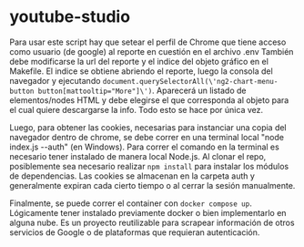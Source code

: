 # youtube-studio

Para usar este script hay que setear el perfil de Chrome que tiene acceso como usuario (de google) al reporte en cuestión en el archivo .env
También debe modificarse la url del reporte y el indice del objeto gráfico en el Makefile.
El indice se obtiene abriendo el reporte, luego la consola del navegador y ejecutando `document.querySelectorAll(\'ng2-chart-menu-button button[mattooltip="More"]\')`. Aparecerá un listado de elementos/nodes HTML y debe elegirse el que corresponda al objeto para el cual quiere descargarse la info.
Todo esto se hace por única vez.

Luego, para obtener las cookies, necesarias para instanciar una copia del navegador dentro de chrome, se debe correr en una terminal local "node index.js --auth" (en Windows). Para correr el comando en la terminal es necesario tener instalado de manera local Node.js. Al clonar el repo, posiblemente sea necesario realizar `npm install` para instalar los módulos de dependencias.
Las cookies se almacenan en la carpeta auth y generalmente expiran cada cierto tiempo o al cerrar la sesión manualmente.

Finalmente, se puede correr el container con `docker compose up`. Lógicamente tener instalado previamente docker o bien implementarlo en alguna nube.
Es un proyecto reutilizable para scrapear información de otros servicios de Google o de plataformas que requieran autenticación.